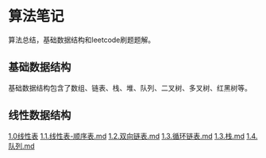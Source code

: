 # 算法笔记

 

算法总结，基础数据结构和leetcode刷题题解。

## 基础数据结构

基础数据结构包含了数组、链表、栈、堆、队列、二叉树、多叉树、红黑树等。

## 线性数据结构

[1.0线性表](./doc/算法题/1.0.线性表.md)
[1.1.线性表-顺序表.md](./doc/算法题/1.1.线性表-顺序表.md)
[1.2.双向链表.md](./doc/算法题/1.2.双向链表.md)
[1.3.循环链表.md](./doc/算法题/1.3.循环链表.md)
[1.3.栈.md](./doc/算法题/1.3.栈.md)
[1.4.队列.md](./doc/算法题/1.4.队列.md)


